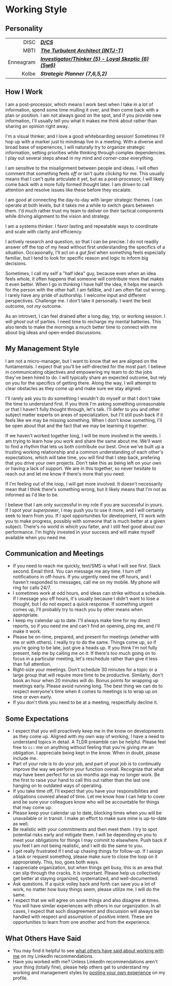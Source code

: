 # Working Style

## Personality

|           |                                   |
| --------: | --------------------------------- |
|      DISC | **_[D/CS](https://www.indabaglobal.com/disc-patterns-explained-dsc/)_**                        |
|      MBTI | **_[The Turbulent Architect (INTJ-T)](https://www.16personalities.com/intj-personality)_**                        |
| Enneagram | **_[Investigator/Thinker (5) - Loyal Skeptic (6) (5w6)](https://personalityjunkie.com/02/enneagram-type-5-5w4-5w6-intp-intj-infj-infp/)_**         |
|     Kolbe | **_Strategic Planner (7,6,5,2)_** |

## How I Work

I am a post-processor, which means I work best when I take in a lot of information, spend some time mulling it over, and then come back with a plan or position. I am not always good on the spot, and if you provide new information, I'll usually tell you what it makes me think about rather than sharing an opinion right away.

I'm a visual thinker, and I love a good whiteboarding session! Sometimes I'll hop up with a marker just to mindmap live in a meeting. With a diverse and broad base of experiences, I will naturally try to organize strategic information, setting priorities while thinking through complex dependencies. I play out several steps ahead in my mind and _corner-case_ everything.

I am sensitive to the misalignment between people and ideas. I will often comment that something feels _off_ or isn't quite _clicking_ for me. This usually means that I can't quite articulate it yet, but as a post-processor, I will likely come back with a more fully formed thought later. I am driven to call attention and resolve issues like these before they escalate.

I am good at connecting the day-to-day with larger strategic themes. I can operate at both levels, but it takes me a while to switch gears between them. I'd much rather trust my team to deliver on their tactical components while driving alignment to the vision and strategy.

I am a systems thinker. I favor lasting and repeatable ways to coordinate and scale with clarity and efficiency.

I actively research and question, so that I can be precise. I do not readily answer off the top of my head without first understanding the specifics of a situation. Occasionally, I'll act on a _gut feel_ when something feels especially familiar, but I tend to look for specific reason and logic to inform big decisions.

Sometimes, I call my self a "half idea" guy, because even when an idea feels whole, it often happens that someone will contribute more that makes it even better. When I go in thinking I have half the idea, it helps me search for the person with the other half. I am fallible, and I am often flat out wrong. I rarely have any pride of authorship. I welcome input and different perspectives. Challenge me. I don't take it personally. I want the best outcome, not _my_ outcome.

As an introvert, I can feel drained after a long day, trip, or working session. I will _ghost_ out of parties. I need time to recharge my mental batteries. This also tends to make the mornings a much better time to connect with me about big ideas and open-ended discussions.

## My Management Style

I am not a micro-manager, but I want to know that we are aligned on the funtamentals. I expect that you'll be self-directed for the most part. I believe in communicating objectives and empowering my team to do the jobs they've been hired to do. I will typically share an expected outcome, but rely on you for the specifics of getting there. Along the way, I will attempt to clear obstacles as they come up and make sure we stay aligned.

I'll rarely ask you to do something I wouldn't do myself or that I don't take the time to understand first. If you think I'm asking something unreasonable or that I haven't fully thought through, let's talk. I'll defer to you and other subject matter experts on areas of specialization, but I'll still push back if it feels like we may be missing something. When I don't know something, I'll be open about that and the fact that we may be learning it together.

If we haven't worked together long, I will be more involved in the weeds. I am trying to learn how you work and share the same about me. We'll want to find a rhythm that lets us both contribute our best. Once we've built up a trusting working relationship and a common understanding of each other's expectations, which will take time, you will find that I step back, prefering that you drive your own projects. Don't take this as being left on your own or having a lack of support. We are in this together, so never hesitate to reach out and let me know if there's more that you need.

If I'm feeling out of the loop, I will get more involved. It doesn't necessarily mean that I think there's something wrong, but it likely means that I'm not as informed as I'd like to be.

I believe that I am only successful in my role if you are successful in yours. If I spot your _superpower_, I may push you to use it more, and I will certainly seek to learn from you. If I spot opportunities for development, I'll work with you to make progress, possibly with someone that is much better at a given subject. There's no world in which you falter, and I still feel good about our performance. I'm highly invested in your success and will make myself available when you need me.

## Communication and Meetings

- If you need to reach me quickly, text/SMS is what I will see first. Slack second. Email third. You can message me any time. I turn off notifications in off-hours. If you urgently need me off hours, and I haven't responded to messages, call me on my mobile. My phone will ring for calls 24/7.
- I sometimes work at odd hours, and ideas can strike without a schedule. If I message you off hours, it's usually because I didn't want to lose a thought, but I do not expect a quick response. If something urgent comes up, I'll probably try to reach you by other means when appropriate.
- I keep my calendar up to date. I'll always make time for my direct reports, so if you need me and can't find an opening, ping me, and I'll make it work.
- Please be on-time, prepared, and present for meetings (whether with me or with others). I really try to do the same. Things come up, so if you're going to be late, just give a heads up. If you think I'm not fully present, help me by calling me on it. If there's too much going on to focus in a particular meeting, let's reschedule rather than give it less than full attention.
- Right-size your meetings. Don't schedule 30 minutes for a topic or a large group that will require more time to be productive. Similarly, don't book an hour when 20 minutes will do. Bonus points for wrapping up meetings early. Please avoid running long. The best thing we can do to respect everyone's time when it comes to meetings is to wrap up on time or even early.
- If you don't think you need to be at a meeting, respectfully decline it.

## Some Expectations

- I expect that you will proactively keep me in the know on developments as they come up. Aligned with my own way of working, I have a need to understand topics in detail. A TLDR preamble can be helpful. Please feel free to `cc:` me on anything without feeling that you're giving me an obligation. I appreciate being kept in the know. When in doubt, please include me.
- Part of your role is to do your job, and part of your job is to continually improve the way we perform your function overall. Recognize that what may have been perfect for us six months ago may no longer work. Be the first to raise your hand to call this out rather than the last one hanging on to outdated ways of operating.
- If you take time off, I'll expect that you have your responsibilities and obligations covered ahead of time. Let me know how I can help to cover and be sure your colleagues know who will be accountable for things that may come up.
- Please keep your calendar up to date, blocking times when you will be unavailable or in transit. I make an effort to make sure mine is up-to-date as well.
- Be realistic with your commitments and then meet them. I try to spot potential risks early and mitigate them. I will be depending on you to meet your obligations for things I may commit to elsewhere. Push back if you feel I am _not_ being realistic, and I will do the same to you.
- I get really frustrated if I end up chasing things for follow-up. If I assign a task or request somethng, please make sure to close the loop on it appropriately. This, too, goes both ways.
- I appreciate organization, but when things get busy, this is an area that can slip through the cracks. It is important. Please help us collectively get better at staying organized, systematized, and well-documented.
- Ask questions. If a quick volley back and forth can save you a lot of work, no matter how busy things seem, please utilize me. I will do the same.
- I expect that we will agree on some things and also disagree at times. You will have similar experiences with others in our organization. In all cases, I expect that such disagreement and discussion will always be handled with respect and assumption of positive intent. These are opportunities to learn from one another and from the experience.

## What Others Have Said

- You may find it helpful to see [what others have said about working with me](https://www.linkedin.com/in/michaelscully "My LinkedIn") on my LinkedIn recommendations.
- Have you worked with me? Unless LinkedIn recommendations aren't your thing (totally fine), please help others get to understand my working and management styles by [posting your own experience](https://www.linkedin.com/in/michaelscully "My LinkedIn") on my profile.

